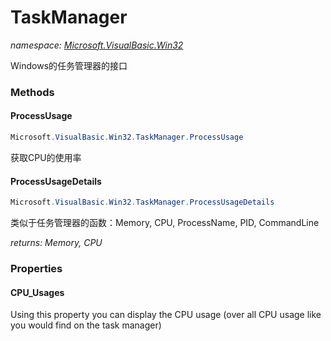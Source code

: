 ﻿# TaskManager
_namespace: [Microsoft.VisualBasic.Win32](./index.md)_

Windows的任务管理器的接口



### Methods

#### ProcessUsage
```csharp
Microsoft.VisualBasic.Win32.TaskManager.ProcessUsage
```
获取CPU的使用率

#### ProcessUsageDetails
```csharp
Microsoft.VisualBasic.Win32.TaskManager.ProcessUsageDetails
```
类似于任务管理器的函数：Memory, CPU, ProcessName, PID, CommandLine

_returns: Memory, CPU_


### Properties

#### CPU_Usages
Using this property you can display the CPU usage (over all CPU usage like you would find on the task manager)
